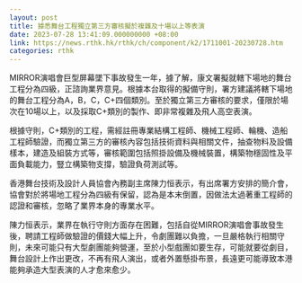 ```yaml
---
layout: post
title: 據悉舞台工程獨立第三方審核擬於複雜及十場以上等表演
date: 2023-07-28 13:41:09.000000000 +08:00
link: https://news.rthk.hk/rthk/ch/component/k2/1711001-20230728.htm
categories: rthk
---
```


MIRROR演唱會巨型屏幕墜下事故發生一年，據了解，康文署擬就轄下場地的舞台工程分為四級，正諮詢業界意見。根據本台取得的擬備守則，署方建議將轄下場地的舞台工程分為A，B，C，C+四個類別。至於獨立第三方審核的要求，僅限於場次在10場以上，以及採取C+類別的製作、即非常複雜及飛人高空表演。

根據守則，C+類別的工程，需經註冊專業結構工程師、機械工程師、輪機、造船工程師驗證，而獨立第三方的審核內容包括技術資料與相關文件，抽查物料及設備樣本，建造及組裝方式等，審核範圍包括照掛設備及機械裝置，構築物穩固性及平面負載能力，豎立構築物支撐，驗證負荷測試等。

香港舞台技術及設計人員協會內務副主席陳力恒表示，有出席署方安排的簡介會，協會對於將場地工程分為四級有保留，認為是本末倒置，因做法太過著重工程師的認證和審核，忽略了業界本身的專業水平。

陳力恒表示，業界在執行守則方面存在困難，包括自從MIRROR演唱會事故發生後，聘請工程師做驗證的價錢大幅上升，令劇團難以負擔，一旦嚴格執行相關守則，未來可能只有大型劇團能夠營運，至於小型戲團如要生存，可能就要從劇目，舞台設計上作出更改，不再有飛人演出，或者外置懸掛布景，長遠更可能導致本港能夠承造大型表演的人才愈來愈少。
